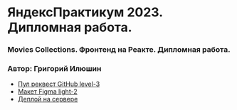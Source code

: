 # ЯндексПрактикум 2023. Дипломная работа.

### Movies Collections. Фронтенд на Реакте. Дипломная работа.
### Автор: Григорий Илюшин

* [Пул реквест GitHub level-3](https://github.com/IlushinGL/movies-explorer-frontend/pull/2)
* [Макет Figma light-2](https://www.figma.com/file/6FMWkB94wE7KTkcCgUXtnC/light-1?type=design&node-id=1-418&mode=design&t=SEut1ZnMlV4a1Thx-0)
* [Деплой на сервере](http://movies.iknow.studio/)
